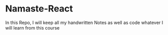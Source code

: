 # Namaste-React 
In this Repo, I will keep all my handwritten Notes as well as code whatever I will learn from this course 
